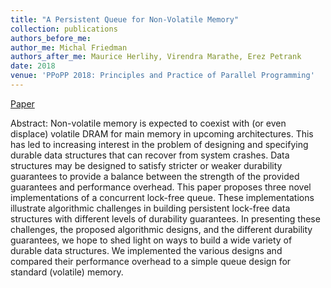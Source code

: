 ```yaml
---
title: "A Persistent Queue for Non-Volatile Memory"
collection: publications
authors_before_me:
author_me: Michal Friedman
authors_after_me: Maurice Herlihy, Virendra Marathe, Erez Petrank
date: 2018
venue: 'PPoPP 2018: Principles and Practice of Parallel Programming'
---
```

[Paper](https://dl.acm.org/doi/pdf/10.1145/3200691.3178490)

Abstract: Non-volatile memory is expected to coexist with (or even displace) volatile DRAM for main memory in upcoming architectures. This has led to increasing interest in the problem of designing and specifying durable data structures that can recover from system crashes. Data structures may be designed to satisfy stricter or weaker durability guarantees to provide a balance between the strength of the provided guarantees and performance overhead. This paper proposes three novel implementations of a concurrent lock-free queue. These implementations illustrate algorithmic challenges in building persistent lock-free data structures with different levels of durability guarantees. In presenting these challenges, the proposed algorithmic designs, and the different durability guarantees, we hope to shed light on ways to build a wide variety of durable data structures. We implemented the various designs and compared their performance overhead to a simple queue design for standard (volatile) memory.
